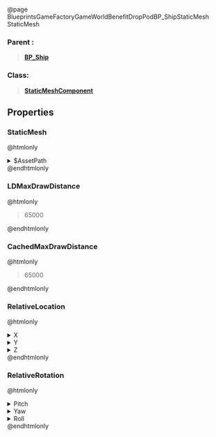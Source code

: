 @page BlueprintsGameFactoryGameWorldBenefitDropPodBP_ShipStaticMesh StaticMesh
### Parent :
<b><a href="_blueprints_game_factory_game_world_benefit_drop_pod_b_p__ship.html"><blockquote>BP_Ship</blockquote></a></b>
### Class:
<b><a href="_class_script_static_mesh_component.html"><blockquote>StaticMeshComponent</blockquote></a></b>
## Properties
### StaticMesh
@htmlonly
<details>
 <summary>$AssetPath</summary>
<b><a href="_blueprints_game_factory_game_world_benefit_drop_pod_mesh_spaceship__debris_01.html"><blockquote>Spaceship_Debris_01</blockquote></a></b>
</details>
@endhtmlonly

### LDMaxDrawDistance
@htmlonly
<blockquote>65000</blockquote>
@endhtmlonly

### CachedMaxDrawDistance
@htmlonly
<blockquote>65000</blockquote>
@endhtmlonly

### RelativeLocation
@htmlonly
<details>
 <summary>X</summary>
<blockquote>0.0001220703125</blockquote>
</details>
<details>
 <summary>Y</summary>
<blockquote>26.537109375</blockquote>
</details>
<details>
 <summary>Z</summary>
<blockquote>127.65666198730469</blockquote>
</details>
@endhtmlonly

### RelativeRotation
@htmlonly
<details>
 <summary>Pitch</summary>
<blockquote>-14.86376953125</blockquote>
</details>
<details>
 <summary>Yaw</summary>
<blockquote>-11.47930908203125</blockquote>
</details>
<details>
 <summary>Roll</summary>
<blockquote>6.550932884216309</blockquote>
</details>
@endhtmlonly

